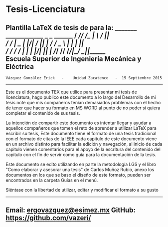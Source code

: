 # Tesis-Licenciatura

Plantilla LaTeX de tesis de para la: 
                      _______ ____________  _    _ ______
                     /  ____//  ____/\_   \| \  / ||  ___\
                    /  /___  |  \__   | |\/|  \/  ||  |____
                   /   ___/  \___  \  | |  |      ||   ____\
                  /  /____  ____/  / _| |_ | |\/| ||  |_____
                 /_______/ /______/ /_____/|_/  \_||________\
              Escuela Superior de Ingeniería Mecánica y Eléctrica 
 ---------------------------------------------------------------------------------
    Vázquez González Erick   -    Unidad Zacatenco   -  15 Septiembre 2015
 ---------------------------------------------------------------------------------

Este es el documento TEX que utilice para presentar mi tesis de licenciatura, 
hago publico este documento a lo largo del Desarrollo de mi tesis note que mis 
compañeros tenían demasiados problemas con el hecho de tener que hacer su formato
en MS WORD al punto de no poder si quiera completar el contenido de sus tesis.

La intención de compartir este documento es intentar llegar y ayudar a aquellos 
compañeros que tomen el reto de aprender a utilizar LaTeX para escribir su tesis,
Este documento tiene el formato de una tesis tradicional con el formato de citas 
de la IEEE cada capitulo de este documento viene en un archivo distinto para 
facilitar la edición y navegación, al inicio de cada  capitulo vienen comentarios
para el apoyo de la escritura del contenido del capitulo con el fin de servir como
guía para la documentación de la tesis.

Este documento se edito utilizando en parte la metodología LGS y el libro 
"Como elaborar y asesorar una tesis" de Carlos Muñoz Rubio, anexo los documentos
en los que se baso el diseño de este formato, pueden ser encontrados en la carpeta
Guías en el menú. 

Siéntase con la libertad de utilizar, editar y modificar el formato a su gusto 

---------------------------------------------------------------------------------
  Email:  ergovazquez@esimez.mx          GitHub:  https://github.com/vazeri/
---------------------------------------------------------------------------------
